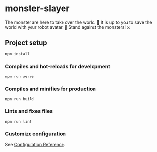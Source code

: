 # monster-slayer

The monster are here to take over the world. :space_invader:
It is up to you to save the world with your robot avatar. :robot:
Stand against the monsters! :crossed_swords:

## Project setup

```
npm install
```

### Compiles and hot-reloads for development

```
npm run serve
```

### Compiles and minifies for production

```
npm run build
```

### Lints and fixes files

```
npm run lint
```

### Customize configuration

See [Configuration Reference](https://cli.vuejs.org/config/).
